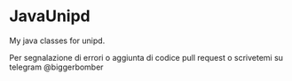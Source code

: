 # JavaUnipd
My java classes for unipd.

Per segnalazione di errori o aggiunta di codice pull request o scrivetemi su telegram @biggerbomber